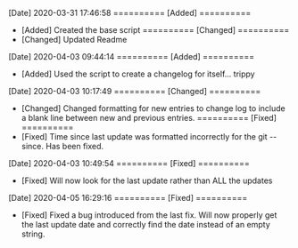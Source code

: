 [Date]
2020-03-31 17:46:58
========== [Added] ==========
*    [Added] Created the base script
========== [Changed] ==========
*    [Changed] Updated Readme

[Date]
2020-04-03 09:44:14
========== [Added] ==========
*    [Added] Used the script to create a changelog for itself... trippy

[Date]
2020-04-03 10:17:49
========== [Changed] ==========
*    [Changed] Changed formatting for new entries to change log to include a blank line between new and previous entries.
========== [Fixed] ==========
*    [Fixed] Time since last update was formatted incorrectly for the git --since. Has been fixed.

[Date]
2020-04-03 10:49:54
========== [Fixed] ==========
*    [Fixed] Will now look for the last update rather than ALL the updates

[Date]
2020-04-05 16:29:16
========== [Fixed] ==========
*    [Fixed] Fixed a bug introduced from the last fix. Will now properly get the last update date and correctly find the date instead of an empty string.
